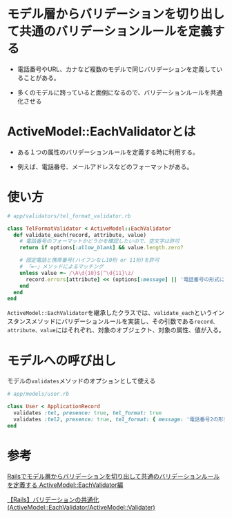 # モデル層からバリデーションを切り出して共通のバリデーションルールを定義する

- 電話番号やURL、カナなど複数のモデルで同じバリデーションを定義していることがある。

- 多くのモデルに跨っていると面倒になるので、バリデーションルールを共通化させる

# ActiveModel::EachValidatorとは

- ある１つの属性のバリデーションルールを定義する時に利用する。

- 例えば、電話番号、メールアドレスなどのフォーマットがある。

# 使い方

```ruby
# app/validators/tel_format_validator.rb

class TelFormatValidator < ActiveModel::EachValidator
  def validate_each(record, attribute, value)
    # 電話番号のフォーマットかどうかを確認したいので、空文字は許可
    return if options[:allow_blank] && value.length.zero?

    # 固定電話と携帯番号(ハイフンなし10桁 or 11桁)を許可
    # 「=~」メソッドによるマッチング
    unless value =~ /\A\d{10}$|^\d{11}\z/
      record.errors[attribute] << (options[:message] || '電話番号の形式に誤りがあります')
    end
  end
end
```

`ActiveModel::EachValidator`を継承したクラスでは、`validate_each`というインスタンスメソッドにバリデーションルールを実装し、その引数である`record、attribute、value`にはそれぞれ、対象のオブジェクト、対象の属性、値が入る。

# モデルへの呼び出し

モデルの`validates`メソッドのオプションとして使える

```ruby
# app/models/user.rb

class User < ApplicationRecord
  validates :tel, presence: true, tel_format: true
  validates :tel2, presence: true, tel_format: { message: '電話番号2の形式に誤りがあります' }
end
```

# 参考

[Railsでモデル層からバリデーションを切り出して共通のバリデーションルールを定義する ActiveModel::EachValidator編
](https://tech.mof-mof.co.jp/blog/rails-each-validator/)

[【Rails】バリデーションの共通化(ActiveModel::EachValidator/ActiveModel::Validater)](https://zenn.dev/ddpmntcpbr/articles/26ed8bded2bc5f)